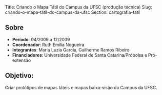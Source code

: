 Title: Criando o Mapa Tátil do Campus da UFSC (produção técnica)
Slug: criando-o-mapa-tátil-do-campus-da-ufsc
Section: cartografia-tatil

## Sobre

- **Período**: 04/2009 a 12/2009
- **Coordenador**: Ruth Emilia Nogueira
- **Integrantes**: Maria Luzia Garcia, Guilherme Ramos Ribeiro
- **Financiadores**: Universidade Federal de Santa Catarina/Próbolsa e Pró-extensão

## Objetivo:
Criar protótipos de mapas táteis e mapas baixa-visão do Campus da UFSC.
